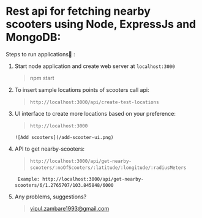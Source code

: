 # Rest api for fetching nearby scooters using Node, ExpressJs and MongoDB:

Steps to run applications:rocket: :

1.  Start node application and create web server at `localhost:3000`

    > npm start

2)  To insert sample locations points of scooters
    call api:

    > `http://localhost:3000/api/create-test-locations`

3)  UI interface to create more locations based on your preference:

    > `http://localhost:3000`

        ![Add scooters](/add-scooter-ui.png)

4)  API to get nearby-scooters:

    > `http://localhost:3000/api/get-nearby-scooters/:noOfScooters/:latitude/:longitude/:radiusMeters`

         Example: http://localhost:3000/api/get-nearby-scooters/6/1.2765707/103.845848/6000

5)  Any problems, suggestions?
    > vipul.zambare1993@gmail.com
